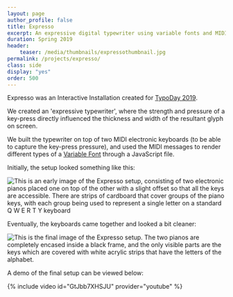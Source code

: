 ```yaml
---
layout: page
author_profile: false
title: Expresso
excerpt: An expressive digital typewriter using variable fonts and MIDI.
duration: Spring 2019
header:
    teaser: /media/thumbnails/expressothumbnail.jpg
permalink: /projects/expresso/
class: side
display: "yes"
order: 500
---
```


Expresso was an Interactive Installation created for [TypoDay 2019](http://www.typoday.in/2019/index.html).

We created an 'expressive typewriter', where the strength and pressure of a key-press directly influenced the thickness and width of the resultant glyph on screen.

We built the typewriter on top of two MIDI electronic keyboards (to be able to capture the key-press pressure), and used the MIDI messages to render different types of a [Variable Font](https://developer.microsoft.com/en-us/microsoft-edge/testdrive/demos/variable-fonts/) through a JavaScript file.

Initially, the setup looked something like this:

![This is an early image of the Expresso setup, consisting of two electronic pianos placed one on top of the other with a slight offset so that all the keys are accessible. There are strips of cardboard that cover groups of the piano keys, with each group being used to represent a single letter on a standard Q W E R T Y keyboard](\media\expresso\Expresso1.jpg)


Eventually, the keyboards came together and looked a bit cleaner:

![This is the final image of the Expresso setup. The two pianos are completely encased inside a black frame, and the only visible parts are the keys which are covered with white acrylic strips that have the letters of the alphabet.](\media\expresso\Expresso2.jpg)


A demo of the final setup can be viewed below:

{% include video id="GtJbb7XHSJU" provider="youtube" %}


